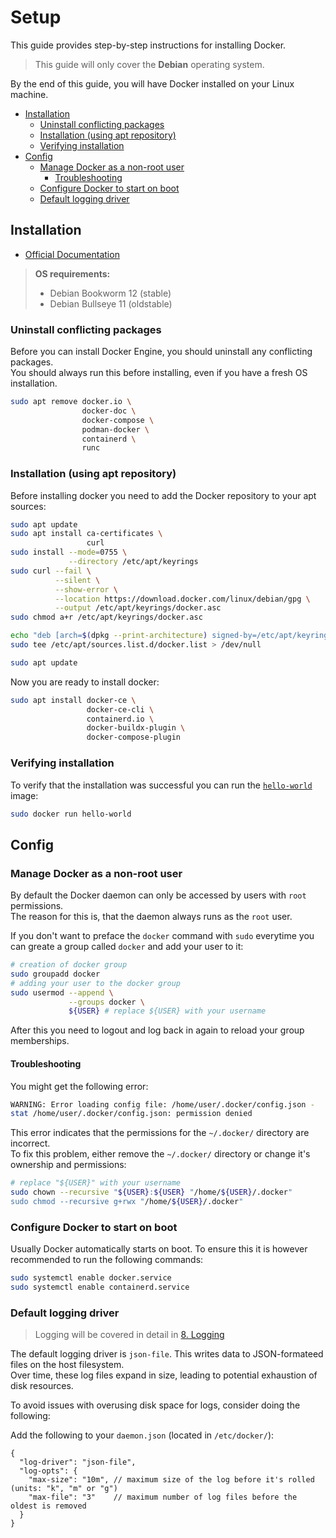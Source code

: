 # Setup

This guide provides step-by-step instructions for installing Docker.  

> This guide will only cover the **Debian** operating system.

By the end of this guide, you will have Docker installed on your Linux machine.

- [Installation](#installation)
  - [Uninstall conflicting packages](#uninstall-conflicting-packages)
  - [Installation (using apt repository)](#installation-using-apt-repository)
  - [Verifying installation](#verifying-installation)
- [Config](#config)
  - [Manage Docker as a non-root user](#manage-docker-as-a-non-root-user)
    - [Troubleshooting](#troubleshooting)
  - [Configure Docker to start on boot](#configure-docker-to-start-on-boot)
  - [Default logging driver](#default-logging-driver)

## Installation

- [Official Documentation](https://docs.docker.com/engine/install/)

> **OS requirements:**
>
> - Debian Bookworm 12 (stable)
> - Debian Bullseye 11 (oldstable)

### Uninstall conflicting packages

Before you can install Docker Engine, you should uninstall any conflicting packages.  
You should always run this before installing, even if you have a fresh OS installation.

```bash
sudo apt remove docker.io \
                docker-doc \
                docker-compose \
                podman-docker \
                containerd \
                runc
```

### Installation (using apt repository)

Before installing docker you need to add the Docker repository to your apt sources:  

```bash
sudo apt update
sudo apt install ca-certificates \
                 curl
sudo install --mode=0755 \
             --directory /etc/apt/keyrings
sudo curl --fail \
          --silent \
          --show-error \
          --location https://download.docker.com/linux/debian/gpg \
          --output /etc/apt/keyrings/docker.asc
sudo chmod a+r /etc/apt/keyrings/docker.asc

echo "deb [arch=$(dpkg --print-architecture) signed-by=/etc/apt/keyrings/docker.asc] https://download.docker.com/linux/debian $(. /etc/os-release && echo "${VERSION_CODENAME}") stable" | \
sudo tee /etc/apt/sources.list.d/docker.list > /dev/null

sudo apt update
```

Now you are ready to install docker:

```bash
sudo apt install docker-ce \
                 docker-ce-cli \
                 containerd.io \
                 docker-buildx-plugin \
                 docker-compose-plugin
```

### Verifying installation

To verify that the installation was successful you can run the [`hello-world`](https://hub.docker.com/_/hello-world) image:

```bash
sudo docker run hello-world
```

## Config

### Manage Docker as a non-root user

By default the Docker daemon can only be accessed by users with `root` permissions.  
The reason for this is, that the daemon always runs as the `root` user.

If you don't want to preface the `docker` command with `sudo` everytime you can greate a group called `docker` and add your user to it:

```bash
# creation of docker group
sudo groupadd docker
# adding your user to the docker group
sudo usermod --append \
             --groups docker \
             ${USER} # replace ${USER} with your username
```

After this you need to logout and log back in again to reload your group memberships.

#### Troubleshooting

You might get the following error:

```bash
WARNING: Error loading config file: /home/user/.docker/config.json -
stat /home/user/.docker/config.json: permission denied
```

This error indicates that the permissions for the `~/.docker/` directory are incorrect.  
To fix this problem, either remove the `~/.docker/` directory or change it's ownership and permissions:

```bash
# replace "${USER}" with your username
sudo chown --recursive "${USER}:${USER} "/home/${USER}/.docker"
sudo chmod --recursive g+rwx "/home/${USER}/.docker"
```

### Configure Docker to start on boot

Usually Docker automatically starts on boot. To ensure this it is however recommended to run the following commands:

```bash
sudo systemctl enable docker.service
sudo systemctl enable containerd.service
```

### Default logging driver

> Logging will be covered in detail in [8. Logging](./8-logging.md)

The default logging driver is `json-file`. This writes data to JSON-formateed files on the host filesystem.  
Over time, these log files expand in size, leading to potential exhaustion of disk resources.

To avoid issues with overusing disk space for logs, consider doing the following:

Add the following to your `daemon.json` (located in `/etc/docker/`):

```jsonc
{
  "log-driver": "json-file",
  "log-opts": {
    "max-size": "10m", // maximum size of the log before it's rolled (units: "k", "m" or "g")
    "max-file": "3"    // maximum number of log files before the oldest is removed
  }
}
```
